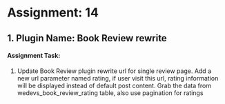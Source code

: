 # Assignment: 14
## 1. Plugin Name: Book Review rewrite
#### Assignment Task:
<ol>
<li>
Update Book Review plugin rewrite url for single review page. Add a new url parameter named rating, if user visit this url, rating information will be displayed instead of default post content. Grab the data from wedevs_book_review_rating table, also use pagination for ratings
</li>
</ol>
<br>